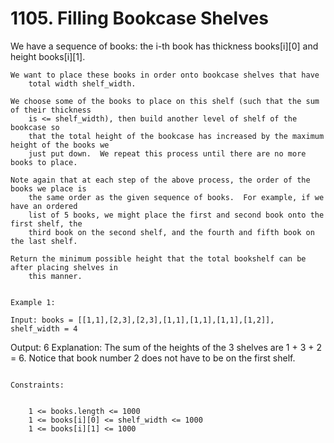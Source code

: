 # 1105. Filling Bookcase Shelves

We have a sequence of books: the i-th book has thickness books[i][0]
        and height books[i][1].

    We want to place these books in order onto bookcase shelves that have
        total width shelf_width.

    We choose some of the books to place on this shelf (such that the sum of their thickness
        is <= shelf_width), then build another level of shelf of the bookcase so
        that the total height of the bookcase has increased by the maximum height of the books we
        just put down.  We repeat this process until there are no more books to place.

    Note again that at each step of the above process, the order of the books we place is
        the same order as the given sequence of books.  For example, if we have an ordered
        list of 5 books, we might place the first and second book onto the first shelf, the
        third book on the second shelf, and the fourth and fifth book on the last shelf.

    Return the minimum possible height that the total bookshelf can be after placing shelves in
        this manner.

     
    Example 1:
    
    Input: books = [[1,1],[2,3],[2,3],[1,1],[1,1],[1,1],[1,2]], shelf_width = 4
Output: 6
Explanation:
The sum of the heights of the 3 shelves are 1 + 3 + 2 = 6.
Notice that book number 2 does not have to be on the first shelf.

     
    Constraints:

    
        1 <= books.length <= 1000
        1 <= books[i][0] <= shelf_width <= 1000
        1 <= books[i][1] <= 1000